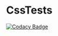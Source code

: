# CssTests
[![Codacy Badge](https://api.codacy.com/project/badge/grade/bc618d371b1a45f8a7129d868512a4fc)](https://www.codacy.com/app/Codacy/bitbucket-scala-client)